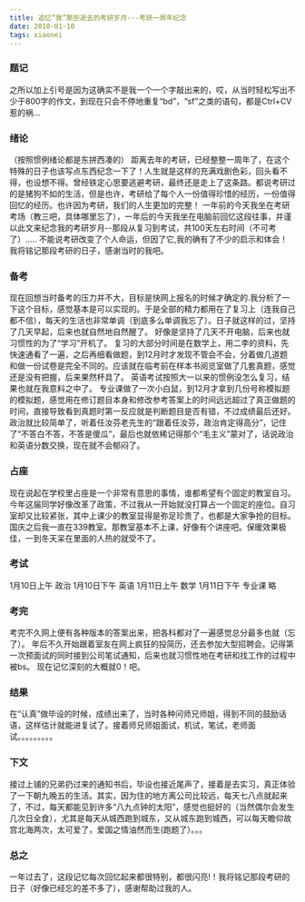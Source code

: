 ```yaml
---
title: 追忆“我”那些逝去的考研岁月---考研一周年纪念
date: 2010-01-10
tags: xiaonei
---
```


### 题记

之所以加上引号是因为这确实不是我一个一个字敲出来的，哎，从当时轻松写出不少于800字的作文，到现在只会不停地重复“bd”，“sf”之类的语句，都是Ctrl+CV惹的祸...
### 绪论

（按照惯例绪论都是东拼西凑的）
距离去年的考研，已经整整一周年了，在这个特殊的日子也该写点东西纪念一下了！人生就是这样的充满戏剧色彩，回头看不得，也设想不得。曾经铁定心思要逃避考研，最终还是走上了这条路。都说考研过的是猪狗不如的生活，但是也许，考研给了每个人一份值得珍惜的经历，一份值得回忆的经历。也许因为考研，我们的人生更加的完整！
一年前的今天我坐在考研考场（教三吧，具体哪里忘了），一年后的今天我坐在电脑前回忆这段往事，并谨以此文来纪念我的考研岁月--那段从复习到考试，共100天左右时间（不可考了）..... 不能说考研改变了个人命运，但因了它,我的确有了不少的启示和体会！我将铭记那段考研的日子，感谢当时的我吧。 
### 备考

现在回想当时备考的压力并不大，目标是快网上报名的时候才确定的.我分析了一下这个目标，感觉基本是可以实现的。于是全部的精力都用在了复习上（连我自己都不信），每天的生活也非常单调（到底多么单调我忘了）。日子就这样的过，坚持了几天早起，后来也就自然地自然醒了。 好像是坚持了几天不开电脑，后来也就习惯性的为了“学习”开机了。
复习的大部分时间是在数学上，用二李的资料，先快速通看了一遍，之后再细看做题，到12月时才发现不管会不会，分着做几道题和做一份试卷是完全不同的。应该就在临考前在样本书阅览室做了几套真题，感觉还是没有把握，后来果然杯具了。 
英语考试按照大一以来的惯例没怎么复习，结果也就在我意料之中了。 
专业课做了一次小白鼠，到12月才拿到几份号称模拟题的模拟题，感觉用在修订题目本身和修改参考答案上的时间远远超过了真正做题的时间，直接导致看到真题时第一反应就是判断题目是否有错，不过成绩最后还好。 
政治就比较简单了，听着任汝芬老先生的“跟着任汝芬，政治肯定得高分”，记住了“不答白不答，不答是傻瓜”，最后也就依稀记得那个“毛主义”蒙对了，话说政治和英语分数交换，现在就不会郁闷了。
### 占座

现在说起在学校里占座是一个非常有意思的事情，谁都希望有个固定的教室自习。今年这届同学好像改革了政策，不过我从一开始就没打算占一个固定的座位。自习室却又比较紧张，其中上课少的教室显得是弥足珍贵了，也都是大家争抢的目标。国庆之后我一直在339教室。那教室基本不上课，好像有个讲座吧。保暖效果极佳，一到冬天呆在里面的人热的就受不了。
### 考试

1月10日上午 政治
1月10日下午 英语
1月11日上午 数学
1月11日下午 专业课
 略
### 考完

 考完不久网上便有各种版本的答案出来，把各科都对了一遍感觉总分最多也就（忘了）。 年后不久开始跟着室友在网上疯狂的投简历，还去参加大型招聘会。记得第一次预面试的同时接到公司笔试通知，后来也就习惯性地在考研和找工作的过程中被bs。 现在记忆深刻的大概就0！吧。 
### 结果

 在“认真”做毕设的时候，成绩出来了，当时各种问师兄师姐，得到不同的鼓励话语，这样估计就能进复试了。接着师兄师姐面试，机试，笔试，老师面试。。。。。。。。。
### 下文

 接过上铺的兄弟扔过来的通知书后，毕设也接近尾声了，接着是去实习，真正体验了一下朝九晚五的生活。其实，因为住的地方离公司比较远，每天七八点就起来了，不过，每天都能见到许多“八九点钟的太阳”，感觉也挺好的（当然偶尔会发生几次日全食），尤其是每天从城西跑到城东，又从城东跑到城西，可以每天瞻仰故宫北海两次，太可爱了，爱国之情油然而生(跑题了）。。。
### 总之

一年过去了，这段记忆每次回忆起来都很特别，都很闪亮!！我将铭记那段考研的日子（好像已经忘的差不多了），感谢帮助过我的人。
